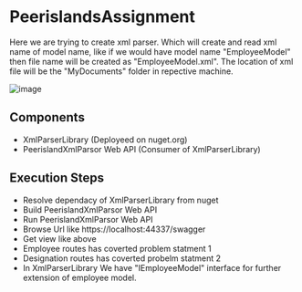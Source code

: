 # PeerislandsAssignment

Here we are trying to create xml parser. Which will create and read xml name of model name, like if we would have model name "EmployeeModel" then file name will be created as "EmployeeModel.xml". The location of xml file will be the "MyDocuments" folder in repective machine.

![image](https://user-images.githubusercontent.com/100024399/156155352-aaa62a45-7230-4c62-a518-d436135d8c08.png)

## Components
* XmlParserLibrary (Deployeed on nuget.org)
* PeerislandXmlParsor Web API (Consumer of XmlParserLibrary)

## Execution Steps
* Resolve dependacy of XmlParserLibrary from nuget
* Build PeerislandXmlParsor Web API
* Run PeerislandXmlParsor Web API
* Browse Url like https://localhost:44337/swagger
* Get view like above
* Employee routes has coverted problem statment 1
* Designation routes has coverted probelm statment 2
* In XmlParserLibrary We have "IEmployeeModel" interface for further extension of employee model.

